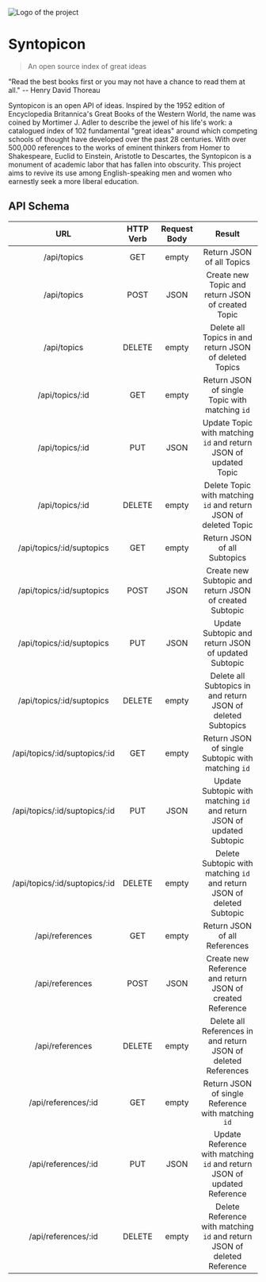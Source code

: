 ![Logo of the project](http://media.gettyimages.com/photos/mortimer-j-adler-surrounded-by-his-great-ideas-picture-id50447930?s=594x594)

# Syntopicon
> An open source index of great ideas

"Read the best books first or you may not have a chance to read them at all." -- Henry David Thoreau

Syntopicon is an open API of ideas. Inspired by the 1952 edition of Encyclopedia Britannica's Great Books of the Western World, the name was coined by Mortimer J. Adler to describe the jewel of his life's work: a catalogued index of 102 fundamental "great ideas" around which competing schools of thought have developed over the past 28 centuries. With over 500,000 references to the works of eminent thinkers from Homer to Shakespeare, Euclid to Einstein, Aristotle to Descartes, the Syntopicon is a monument of academic labor that has fallen into obscurity. This project aims to revive its use among English-speaking men and women who earnestly seek a more liberal education.

<!--
# GOALS

# [x] replace subtopic_id
# [x] add author_id
# [x] revert last_name in auths.csv
	# [x] T.S. Eliot
	# [x] George Eliot
	# [x] William James
	# [x] Henry James
# [x] remove passage column
	# [x] move bible passages to page_start
	# [x] delete passage column
# [x] add id
# [x] add work_id column
# [] add summary column

# [x] clean data
	# [x] alpha: esp 123, refs.sort_values('alpha', ascending=False)[71:95]
	# [x] alpha: null
	# [] e.g. 2 Samuel, II Samuel
# [] enforce data types
	# [x] refs.passage[str | NaN]
	# [x] refs.page_start[int | str]
	# [x] works.page_start[int | str]
	# [] refs.page_start.contains(['i', 'v', 'x'])[int](show roman numerals)
	# [] refs.page_start Bible passages[int](show bible passages)
# [x] add refs.work column
# [] drop passages longer than 20 pgs
# [] save ref texts to 'texts' table
# [] save Bible passages to file system
# [] add ref.summaries column/table
# [] use 'esp' in refs.notes
-->

## API Schema

|      URL                      | HTTP Verb | Request Body |                        Result                                           |
|:-----------------------------:|:---------:|:------------:|:-----------------------------------------------------------------------:|
| /api/topics                   |    GET    |    empty     |                                                Return JSON of all Topics|
| /api/topics                   |    POST   |     JSON     |                        Create new Topic and return JSON of created Topic|
| /api/topics                   |   DELETE  |    empty     |                   Delete all Topics in and return JSON of deleted Topics|
| /api/topics/:id               |    GET    |    empty     |                           Return JSON of single Topic with matching `id`|
| /api/topics/:id               |    PUT    |     JSON     |         Update Topic with matching `id` and return JSON of updated Topic|
| /api/topics/:id               |   DELETE  |    empty     |         Delete Topic with matching `id` and return JSON of deleted Topic|
| /api/topics/:id/suptopics     |    GET    |    empty     |                                             Return JSON of all Subtopics|
| /api/topics/:id/suptopics     |    POST   |     JSON     |                  Create new Subtopic and return JSON of created Subtopic|
| /api/topics/:id/suptopics     |    PUT    |     JSON     |                      Update Subtopic and return JSON of updated Subtopic|
| /api/topics/:id/suptopics     |   DELETE  |    empty     |             Delete all Subtopics in and return JSON of deleted Subtopics|
| /api/topics/:id/suptopics/:id |    GET    |    empty     |                        Return JSON of single Subtopic with matching `id`|
| /api/topics/:id/suptopics/:id |    PUT    |     JSON     |   Update Subtopic with matching `id` and return JSON of updated Subtopic|
| /api/topics/:id/suptopics/:id |   DELETE  |    empty     |   Delete Subtopic with matching `id` and return JSON of deleted Subtopic|
| /api/references               |    GET    |    empty     |                                            Return JSON of all References|
| /api/references               |    POST   |     JSON     |                Create new Reference and return JSON of created Reference|
| /api/references               |   DELETE  |    empty     |           Delete all References in and return JSON of deleted References|
| /api/references/:id           |    GET    |    empty     |                       Return JSON of single Reference with matching `id`|
| /api/references/:id           |    PUT    |     JSON     | Update Reference with matching `id` and return JSON of updated Reference|
| /api/references/:id           |   DELETE  |    empty     | Delete Reference with matching `id` and return JSON of deleted Reference|

<!--




## Installing / Getting started

A quick introduction of the minimal setup you need to get a hello world up &
running.

```shell
commands here
```

Here you should say what actually happens when you execute the code above.

## Developing

### Built With
List main libraries, frameworks used including versions (React, Angular etc...)

### Prerequisites
What is needed to set up the dev environment. For instance, global dependencies or any other tools. include download links.


### Setting up Dev

Here's a brief intro about what a developer must do in order to start developing
the project further:

```shell
git clone https://github.com/your/your-project.git
cd your-project/
packagemanager install
```

And state what happens step-by-step. If there is any virtual environment, local server or database feeder needed, explain here.

### Building

If your project needs some additional steps for the developer to build the
project after some code changes, state them here. for example:

```shell
./configure
make
make install
```

Here again you should state what actually happens when the code above gets
executed.

### Deploying / Publishing
give instructions on how to build and release a new version
In case there's some step you have to take that publishes this project to a
server, this is the right time to state it.

```shell
packagemanager deploy your-project -s server.com -u username -p password
```

And again you'd need to tell what the previous code actually does.

## Versioning

We can maybe use [SemVer](http://semver.org/) for versioning. For the versions available, see the [link to tags on this repository](/tags).


## Configuration

Here you should write what are all of the configurations a user can enter when
using the project.

## Tests

Describe and show how to run the tests with code examples.
Explain what these tests test and why.

```shell
Give an example
```

## Style guide

Explain your code style and show how to check it.

## Api Reference

If the api is external, link to api documentation. If not describe your api including authentication methods as well as explaining all the endpoints with their required parameters.


## Database

Explaining what database (and version) has been used. Provide download links.
Documents your database design and schemas, relations etc...

## Licensing

State what the license is and how to find the text version of the license.

-->
